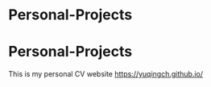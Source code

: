 ﻿# Personal-Projects
# Personal-Projects
This is my personal CV website
https://yuqingch.github.io/
